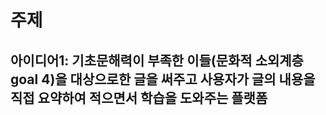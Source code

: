 # 주제
아이디어1: 기초문해력이 부족한 이들(문화적 소외계층 goal 4)을 대상으로한 글을 써주고 사용자가 글의 내용을 직접 요약하여 적으면서 학습을 도와주는 플랫폼<br>
- 
